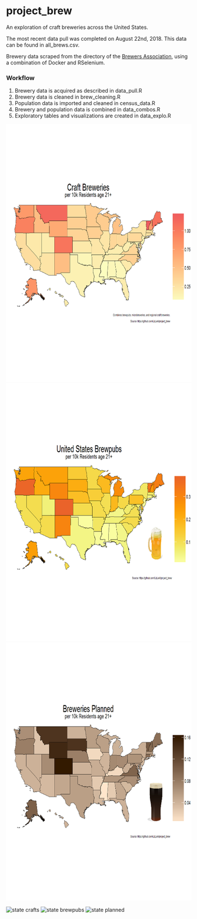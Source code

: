 # project_brew
An exploration of craft breweries across the United States.

The most recent data pull was completed on August 22nd, 2018. This data can be found in all_brews.csv.

Brewery data scraped from the directory of the [Brewers Association](https://www.brewersassociation.org/directories/breweries/), using a combination of Docker and RSelenium.

### Workflow 
  
  1. Brewery data is acquired as described in data_pull.R
  2. Brewery data is cleaned in brew_cleaning.R
  3. Population data is imported and cleaned in census_data.R
  4. Brewery and population data is combined in data_combos.R
  5. Exploratory tables and visualizations are created in data_explo.R

<img src = "state_craft.png" width = "700" height = "700" />
<img src = "state_brewpubs.png" width = "700" height = "700" />
<img src = "state_planned.png" width = "700" height = "700" />


![state crafts](LizLeki.github.com/project_brew/state_craft.png)
![state brewpubs](LizLeki.github.com/project_brew/state_brewpubs.png)
![state planned](LizLeki.github.com/project_brew/state_planned.png)